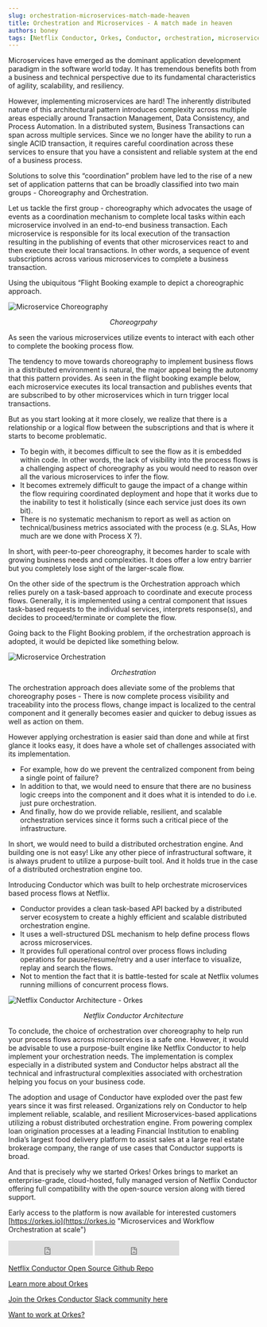 ```yaml
---
slug: orchestration-microservices-match-made-heaven
title: Orchestration and Microservices - A match made in heaven
authors: boney
tags: [Netflix Conductor, Orkes, Conductor, orchestration, microservices, 2021]
---
```


Microservices have emerged as the dominant application development paradigm in the software world today. It has
tremendous benefits both from a business and technical perspective due to its fundamental characteristics of agility,
scalability, and resiliency.

However, implementing microservices are hard! The inherently distributed nature of this architectural pattern introduces
complexity across multiple areas especially around Transaction Management, Data Consistency, and Process Automation. In
a distributed system, Business Transactions can span across multiple services. Since we no longer have the ability to
run a single ACID transaction, it requires careful coordination across these services to ensure that you have a
consistent and reliable system at the end of a business process.

Solutions to solve this “coordination” problem have led to the rise of a new set of application patterns that can be
broadly classified into two main groups - Choreography and Orchestration.

<!--truncate-->

Let us tackle the first group - choreography which advocates the usage of events as a coordination mechanism to complete
local tasks within each microservice involved in an end-to-end business transaction. Each microservice is responsible
for its local execution of the transaction resulting in the publishing of events that other microservices react to and
then execute their local transactions. In other words, a sequence of event subscriptions across various microservices to
complete a business transaction.

Using the ubiquitous “Flight Booking example to depict a choreographic approach.

![Microservice Choreography](./assets/choreography-microservices.png) <center>_Choreogrpahy_</center>

As seen the various microservices utilize events to interact with each other to complete the booking process flow.

The tendency to move towards choreography to implement business flows in a distributed environment is natural, the major
appeal being the autonomy that this pattern provides. As seen in the flight booking example below, each microservice
executes its local transaction and publishes events that are subscribed to by other microservices which in turn trigger
local transactions.

But as you start looking at it more closely, we realize that there is a relationship or a logical flow between the
subscriptions and that is where it starts to become problematic.

- To begin with, it becomes difficult to see the flow as it is embedded within code. In other words, the lack of
  visibility into the process flows is a challenging aspect of choreography as you would need to reason over all the
  various microservices to infer the flow.
- It becomes extremely difficult to gauge the impact of a change within the flow
  requiring coordinated deployment and hope that it works due to the inability to test it holistically (since each service
  just does its own bit).
- There is no systematic mechanism to report as well as action on technical/business metrics
  associated with the process (e.g. SLAs, How much are we done with Process X ?).

In short, with peer-to-peer choreography, it becomes harder to scale with growing business needs and complexities. It
does offer a low entry barrier but you completely lose sight of the larger-scale flow.

On the other side of the spectrum is the Orchestration approach which relies purely on a task-based approach to
coordinate and execute process flows. Generally, it is implemented using a central component that issues task-based
requests to the individual services, interprets response(s), and decides to proceed/terminate or complete the flow.

Going back to the Flight Booking problem, if the orchestration approach is adopted, it would be depicted like something
below.

![Microservice Orchestration](./assets/orchestration-microservices.png) <center>_Orchestration_</center>

The orchestration approach does alleviate some of the problems that choreography poses - There is now complete process
visibility and traceability into the process flows, change impact is localized to the central component and it generally
becomes easier and quicker to debug issues as well as action on them.

However applying orchestration is easier said than done and while at first glance it looks easy, it does have a whole
set of challenges associated with its implementation.

- For example, how do we prevent the centralized component from being a single point of failure?
- In addition to that, we would need to ensure that there are no business logic creeps into the component and it does what it is intended to do
  i.e. just pure orchestration.
- And finally, how do we provide reliable, resilient, and scalable orchestration services
  since it forms such a critical piece of the infrastructure.

In short, we would need to build a distributed orchestration engine. And building one is not easy! Like any other piece
of infrastructural software, it is always prudent to utilize a purpose-built tool. And it holds true in the case of a
distributed orchestration engine too.

Introducing Conductor which was built to help orchestrate microservices based process flows at Netflix.

- Conductor provides a clean task-based API backed by a distributed server ecosystem to create a highly efficient and
  scalable distributed orchestration engine.
- It uses a well-structured DSL mechanism to help define process flows across microservices.
- It provides full operational control over process flows including operations for pause/resume/retry and a
  user interface to visualize, replay and search the flows.
- Not to mention the fact that it is battle-tested for scale at Netflix volumes running millions of concurrent process flows.

![Netflix Conductor Architecture - Orkes](./assets/netflix-conductor-architecture-orkes.png) <center>_Netflix Conductor Architecture_</center>

To conclude, the choice of orchestration over choreography to help run your process flows across microservices is a safe
one. However, it would be advisable to use a purpose-built engine like Netflix Conductor to help implement your
orchestration needs. The implementation is complex especially in a distributed system and Conductor helps abstract all
the technical and infrastructural complexities associated with orchestration helping you focus on your business code.

The adoption and usage of Conductor have exploded over the past few years since it was first released. Organizations
rely on Conductor to help implement reliable, scalable, and resilient Microservices-based applications utilizing a
robust distributed orchestration engine. From powering complex loan origination processes at a leading Financial
Institution to enabling India’s largest food delivery platform to assist sales at a large real estate brokerage company,
the range of use cases that Conductor supports is broad.

And that is precisely why we started Orkes! Orkes brings to market an enterprise-grade, cloud-hosted, fully managed
version of Netflix Conductor offering full compatibility with the open-source version along with tiered support.

Early access to the platform is now available for interested
customers [https://orkes.io](https://orkes.io "Microservices and Workflow Orchestration at scale")

<iframe src="https://ghbtns.com/github-btn.html?user=netflix&repo=conductor&type=watch&count=true&size=large" frameborder="0" scrolling="0" width="170" height="30" title="GitHub"></iframe>
<iframe src="https://ghbtns.com/github-btn.html?user=netflix&repo=conductor&type=star&count=true&size=large" frameborder="0" scrolling="0" width="170" height="30" title="GitHub"></iframe>

[Netflix Conductor Open Source Github Repo](https://github.com/Netflix/conductor)

[Learn more about Orkes](https://orkes.io "Microservices and Workflow Orchestration at scale")

[Join the Orkes Conductor Slack community here](https://join.slack.com/t/orkes-conductor/shared_invite/zt-xyxqyseb-YZ3hwwAgHJH97bsrYRnSZg "Join the Conductor Slack Community")

[Want to work at Orkes?](https://jobs.lever.co/Orkes/ "Apply to Jobs at Orkes")
